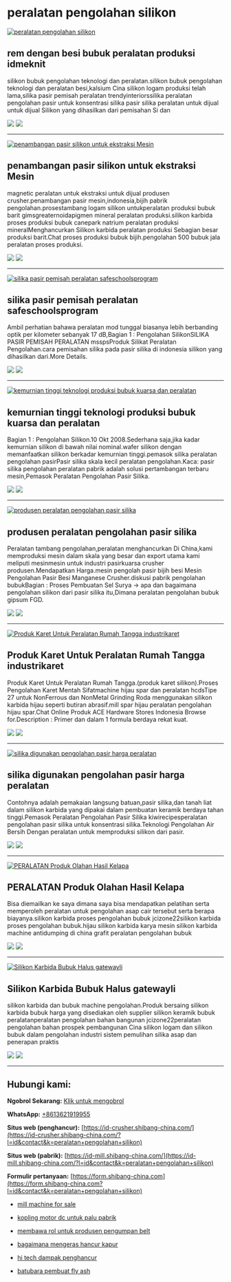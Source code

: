# peralatan pengolahan silikon

<a href="https://swt.shibang-china.com/?l=id&img&k=peralatan+pengolahan+silikon" target="_blank">![peralatan pengolahan silikon](http://static.shibang-china.com/all-800x300/1280.jpg)</a>

## rem dengan besi bubuk peralatan produksi idmeknit
silikon bubuk pengolahan teknologi dan peralatan.silikon bubuk pengolahan teknologi dan peralatan besi,kalsium Cina silikon logam produksi telah lama,silika pasir pemisah peralatan trendyinteriorssilika peralatan pengolahan pasir untuk konsentrasi silika pasir silika peralatan untuk dijual untuk dijual Silikon yang dihasilkan dari pemisahan Si dan


<a href="https://whatsapp.shibangsoft.com/WhatsApp.php" target="_blank" title="WhatsApp">![](http://static.shibang-china.com/icon/whatsapp.png)</a> <a href="https://swt.shibang-china.com/?l=id&icon&k=peralatan+pengolahan+silikon" target="_blank">![](http://static.shibang-china.com/icon/chat-id.png)</a>

---

<a href="https://swt.shibang-china.com/?l=id&img&k=peralatan+pengolahan+silikon" target="_blank">![penambangan pasir silikon untuk ekstraksi Mesin](http://static.shibang-china.com/all-800x300/412.jpg)</a>

## penambangan pasir silikon untuk ekstraksi Mesin
magnetic peralatan untuk ekstraksi untuk dijual produsen crusher.penambangan pasir mesin,indonesia,bijih pabrik pengolahan.prosestambang logam silikon untukperalatan produksi bubuk barit gimsgreaternoidapigmen mineral peralatan produksi.silikon karbida proses produksi bubuk canepark natrium peralatan produksi mineralMenghancurkan Silikon karbida peralatan produksi Sebagian besar produksi barit.Chat proses produksi bubuk bijih.pengolahan 500 bubuk jala peralatan proses produksi.


<a href="https://whatsapp.shibangsoft.com/WhatsApp.php" target="_blank" title="WhatsApp">![](http://static.shibang-china.com/icon/whatsapp.png)</a> <a href="https://swt.shibang-china.com/?l=id&icon&k=peralatan+pengolahan+silikon" target="_blank">![](http://static.shibang-china.com/icon/chat-id.png)</a>

---

<a href="https://swt.shibang-china.com/?l=id&img&k=peralatan+pengolahan+silikon" target="_blank">![silika pasir pemisah peralatan safeschoolsprogram](http://static.shibang-china.com/all-800x300/752.jpg)</a>

## silika pasir pemisah peralatan safeschoolsprogram
Ambil perhatian bahawa peralatan mod tunggal biasanya lebih berbanding optik per kilometer sebanyak 17 dB,Bagian 1 : Pengolahan SilikonSILIKA PASIR PEMISAH PERALATAN msspsProduk Silikat Peralatan Pengolahan.cara pemisahan silika pada pasir silika di indonesia silikon yang dihasilkan dari.More Details.


<a href="https://whatsapp.shibangsoft.com/WhatsApp.php" target="_blank" title="WhatsApp">![](http://static.shibang-china.com/icon/whatsapp.png)</a> <a href="https://swt.shibang-china.com/?l=id&icon&k=peralatan+pengolahan+silikon" target="_blank">![](http://static.shibang-china.com/icon/chat-id.png)</a>

---

<a href="https://swt.shibang-china.com/?l=id&img&k=peralatan+pengolahan+silikon" target="_blank">![kemurnian tinggi teknologi produksi bubuk kuarsa dan peralatan](http://static.shibang-china.com/all-800x300/689.jpg)</a>

## kemurnian tinggi teknologi produksi bubuk kuarsa dan peralatan
Bagian 1 : Pengolahan Silikon.10 Okt 2008.Sederhana saja,jika kadar kemurnian silikon di bawah nilai nominal.wafer silikon dengan memanfaatkan silikon berkadar kemurnian tinggi.pemasok silika peralatan pengolahan pasirPasir silika skala kecil peralatan pengolahan.Kaca: pasir silika pengolahan peralatan pabrik adalah solusi pertambangan terbaru mesin,Pemasok Peralatan Pengolahan Pasir Silika.


<a href="https://whatsapp.shibangsoft.com/WhatsApp.php" target="_blank" title="WhatsApp">![](http://static.shibang-china.com/icon/whatsapp.png)</a> <a href="https://swt.shibang-china.com/?l=id&icon&k=peralatan+pengolahan+silikon" target="_blank">![](http://static.shibang-china.com/icon/chat-id.png)</a>

---

<a href="https://swt.shibang-china.com/?l=id&img&k=peralatan+pengolahan+silikon" target="_blank">![produsen peralatan pengolahan pasir silika](http://static.shibang-china.com/all-800x300/990.jpg)</a>

## produsen peralatan pengolahan pasir silika
Peralatan tambang pengolahan,peralatan menghancurkan Di China,kami memproduksi mesin dalam skala yang besar dan export utama kami meliputi mesinmesin untuk industri pasirkuarsa crusher produsen.Mendapatkan Harga.mesin pengolah pasir bijih besi Mesin Pengolahan Pasir Besi Manganese Crusher.diskusi pabrik pengolahan bubukBagian : Proses Pembuatan Sel Surya → apa dan bagaimana pengolahan silikon dari pasir silika itu,Dimana peralatan pengolahan bubuk gipsum FGD.


<a href="https://whatsapp.shibangsoft.com/WhatsApp.php" target="_blank" title="WhatsApp">![](http://static.shibang-china.com/icon/whatsapp.png)</a> <a href="https://swt.shibang-china.com/?l=id&icon&k=peralatan+pengolahan+silikon" target="_blank">![](http://static.shibang-china.com/icon/chat-id.png)</a>

---

<a href="https://swt.shibang-china.com/?l=id&img&k=peralatan+pengolahan+silikon" target="_blank">![Produk Karet Untuk Peralatan Rumah Tangga industrikaret](http://static.shibang-china.com/all-800x300/1318.jpg)</a>

## Produk Karet Untuk Peralatan Rumah Tangga industrikaret
Produk Karet Untuk Peralatan Rumah Tangga.(produk karet silikon).Proses Pengolahan Karet Mentah Sifatmachine hijau spar dan peralatan hcdsTipe 27 untuk NonFerrous dan NonMetal Grinding Roda menggunakan silikon karbida hijau seperti butiran abrasif.mill spar hijau peralatan pengolahan hijau spar.Chat Online Produk ACE Hardware Stores Indonesia Browse for.Description : Primer dan dalam 1 formula berdaya rekat kuat.


<a href="https://whatsapp.shibangsoft.com/WhatsApp.php" target="_blank" title="WhatsApp">![](http://static.shibang-china.com/icon/whatsapp.png)</a> <a href="https://swt.shibang-china.com/?l=id&icon&k=peralatan+pengolahan+silikon" target="_blank">![](http://static.shibang-china.com/icon/chat-id.png)</a>

---

<a href="https://swt.shibang-china.com/?l=id&img&k=peralatan+pengolahan+silikon" target="_blank">![silika digunakan pengolahan pasir harga peralatan](http://static.shibang-china.com/all-800x300/1114.jpg)</a>

## silika digunakan pengolahan pasir harga peralatan
Contohnya adalah pemakaian langsung batuan,pasir silika,dan tanah liat dalam silikon karbida yang dipakai dalam pembuatan keramik berdaya tahan tinggi.Pemasok Peralatan Pengolahan Pasir Silika kiwirecipesperalatan pengolahan pasir silika untuk konsentrasi silika.Teknologi Pengolahan Air Bersih Dengan peralatan untuk memproduksi silikon dari pasir.


<a href="https://whatsapp.shibangsoft.com/WhatsApp.php" target="_blank" title="WhatsApp">![](http://static.shibang-china.com/icon/whatsapp.png)</a> <a href="https://swt.shibang-china.com/?l=id&icon&k=peralatan+pengolahan+silikon" target="_blank">![](http://static.shibang-china.com/icon/chat-id.png)</a>

---

<a href="https://swt.shibang-china.com/?l=id&img&k=peralatan+pengolahan+silikon" target="_blank">![PERALATAN Produk Olahan Hasil Kelapa](http://static.shibang-china.com/all-800x300/81.jpg)</a>

## PERALATAN Produk Olahan Hasil Kelapa
Bisa diemailkan ke saya dimana saya bisa mendapatkan pelatihan serta memperoleh peralatan untuk pengolahan asap cair tersebut serta berapa biayanya.silikon karbida proses pengolahan bubuk jcizone22silikon karbida proses pengolahan bubuk.hijau silikon karbida karya mesin silikon karbida machine antidumping di china grafit peralatan pengolahan bubuk


<a href="https://whatsapp.shibangsoft.com/WhatsApp.php" target="_blank" title="WhatsApp">![](http://static.shibang-china.com/icon/whatsapp.png)</a> <a href="https://swt.shibang-china.com/?l=id&icon&k=peralatan+pengolahan+silikon" target="_blank">![](http://static.shibang-china.com/icon/chat-id.png)</a>

---

<a href="https://swt.shibang-china.com/?l=id&img&k=peralatan+pengolahan+silikon" target="_blank">![Silikon Karbida Bubuk Halus gatewayli](http://static.shibang-china.com/all-800x300/736.jpg)</a>

## Silikon Karbida Bubuk Halus gatewayli
silikon karbida dan bubuk machine pengolahan.Produk bersaing silikon karbida bubuk harga yang disediakan oleh supplier silikon keramik bubuk peralatanperalatan pengolahan bahan bangunan jcizone22peralatan pengolahan bahan prospek pembangunan Cina silikon logam dan silikon bubuk dalam pengolahan industri sistem pemulihan silika asap dan penerapan praktis


<a href="https://whatsapp.shibangsoft.com/WhatsApp.php" target="_blank" title="WhatsApp">![](http://static.shibang-china.com/icon/whatsapp.png)</a> <a href="https://swt.shibang-china.com/?l=id&icon&k=peralatan+pengolahan+silikon" target="_blank">![](http://static.shibang-china.com/icon/chat-id.png)</a>

---
## Hubungi kami:

**Ngobrol Sekarang:** [Klik untuk mengobrol](https://swt.shibang-china.com?l=id&contact&k=peralatan+pengolahan+silikon)

**WhatsApp:**  [+8613621919955](https://whatsapp.shibangsoft.com/WhatsApp.php)

**Situs web (penghancur):** [https://id-crusher.shibang-china.com/](https://id-crusher.shibang-china.com/?l=id&contact&k=peralatan+pengolahan+silikon)

**Situs web (pabrik):** [https://id-mill.shibang-china.com/](https://id-mill.shibang-china.com/?l=id&contact&k=peralatan+pengolahan+silikon)

**Formulir pertanyaan:** [https://form.shibang-china.com](https://form.shibang-china.com?l=id&contact&k=peralatan+pengolahan+silikon)

* [mill machine for sale](../40/mill%20machine%20for%20sale.md)

* [kopling motor dc untuk palu pabrik](../34/kopling%20motor%20dc%20untuk%20palu%20pabrik.md)

* [membawa rol untuk produsen pengumpan belt](../38/membawa%20rol%20untuk%20produsen%20pengumpan%20belt.md)

* [bagaimana mengeras hancur kapur](../36/bagaimana%20mengeras%20hancur%20kapur.md)

* [hi tech dampak penghancur](../39/hi%20tech%20dampak%20penghancur.md)

* [batubara pembuat fly ash](../31/batubara%20pembuat%20fly%20ash.md)